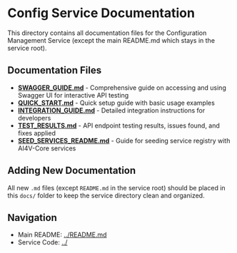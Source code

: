 # Config Service Documentation

This directory contains all documentation files for the Configuration Management Service (except the main README.md which stays in the service root).

## Documentation Files

- **[SWAGGER_GUIDE.md](SWAGGER_GUIDE.md)** - Comprehensive guide on accessing and using Swagger UI for interactive API testing
- **[QUICK_START.md](QUICK_START.md)** - Quick setup guide with basic usage examples
- **[INTEGRATION_GUIDE.md](INTEGRATION_GUIDE.md)** - Detailed integration instructions for developers
- **[TEST_RESULTS.md](TEST_RESULTS.md)** - API endpoint testing results, issues found, and fixes applied
- **[SEED_SERVICES_README.md](SEED_SERVICES_README.md)** - Guide for seeding service registry with AI4V-Core services

## Adding New Documentation

All new `.md` files (except `README.md` in the service root) should be placed in this `docs/` folder to keep the service directory clean and organized.

## Navigation

- Main README: [../README.md](../README.md)
- Service Code: [../](../)

